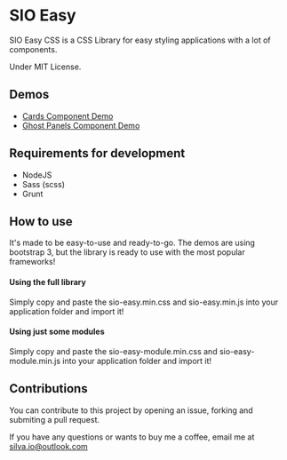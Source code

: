 # SIO Easy
SIO Easy CSS is a CSS Library for easy styling applications with a lot of components.

Under MIT License.

## Demos

* [Cards Component Demo](http://sio-iago.github.io/cards.html)
* [Ghost Panels Component Demo](http://sio-iago.github.io/gpanels.html)

## Requirements for development

* NodeJS
* Sass (scss)
* Grunt

## How to use

It's made to be easy-to-use and ready-to-go.
The demos are using bootstrap 3, but the library is ready to use with the most popular frameworks!

#### Using the full library

Simply copy and paste the sio-easy.min.css and sio-easy.min.js into your application folder and import it!

#### Using just some modules

Simply copy and paste the sio-easy-module.min.css and sio-easy-module.min.js into your application folder and import it!

## Contributions

You can contribute to this project by opening an issue, forking and submiting a pull request.

If you have any questions or wants to buy me a coffee, email me at [silva.io@outlook.com](mailto:silva.io@outlook.com)
